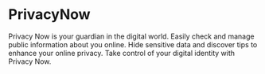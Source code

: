 # PrivacyNow

Privacy Now is your guardian in the digital world.
Easily check and manage public information about
you online. Hide sensitive data and discover tips to
enhance your online privacy.
Take control of your digital identity with Privacy Now.
